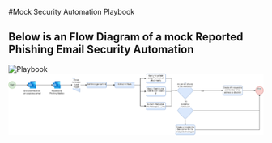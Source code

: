 #Mock Security Automation Playbook

## Below is an Flow Diagram of a mock Reported Phishing Email Security Automation
![Playbook](../assets/SampleAutomatedPlaybook.png)
![Playbook](../assets/arch.drawio.png)
